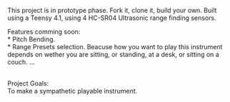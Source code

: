 This project is in prototype phase. Fork it, clone it, build your own. 
Built using a Teensy 4.1, using 4 HC-SR04 Ultrasonic range finding sensors.

Features comming soon: <br>
    * Pitch Bending. <br>
    * Range Presets selection. Beacuse how you want to play this instrument depends on wether you are sitting, or standing, at a desk, or sitting on a couch. ...<br>

<br>
Project Goals: <br>
To make a sympathetic playable instrument. 
    
